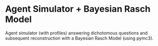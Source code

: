 # Agent Simulator + Bayesian Rasch Model
Agent simulator (with profiles) answering dichotomous questions and subsequent reconstruction with a Bayesian Rasch Model (using pymc3).
